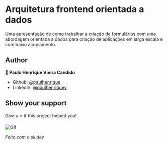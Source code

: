 # Arquitetura frontend orientada a dados
Uma apresentação de como trabalhar a criação de formulários com uma abordagem orientada a dados para criação de aplicações em larga escala e com baixo acoplamento.

## Author

👤 **Paulo Henrique Vieira Candido**

* Github: [@paulhenrique](https://github.com/paulhenrique)
* LinkedIn: [@paulhenriquev](https://linkedin.com/in/paulhenriquev)

## Show your support

Give a ⭐️ if this project helped you!


![Gif](https://media1.giphy.com/media/CkG9LPucKWvOCIFZFP/giphy.gif)

<!-- ### 🏠 [Homepage](https://rfendinterview.netlify.app/)

### ✨ [Demo](https://rfendinterview.netlify.app/) -->

*Feito com o sli.dev*
